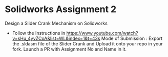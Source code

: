 # Solidworks Assignment 2
Design a Slider Crank Mechanism on Solidworks 
- Follow the Instructions in https://www.youtube.com/watch?v=sHu_4yvZCoA&list=WL&index=1&t=43s
 Mode of Submission : Export the .sldasm file of the Slider Crank and Upload it onto your repo in your fork. Launch a PR with Assignment No and Name in it.  
